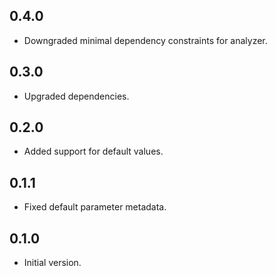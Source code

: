 ## 0.4.0

- Downgraded minimal dependency constraints for analyzer.

## 0.3.0

- Upgraded dependencies.

## 0.2.0

- Added support for default values.

## 0.1.1

- Fixed default parameter metadata.

## 0.1.0

- Initial version.
